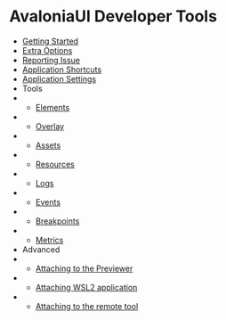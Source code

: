 # AvaloniaUI Developer Tools

- [Getting Started](./getting-started.md)
- [Extra Options](./extra-options.md)
- [Reporting Issue](./reporing-issue.md)
- [Application Shortcuts](./shortcuts.md)
- [Application Settings](./settings.md)
- Tools
- - [Elements](./tools/elements.md)
- - [Overlay](./tools/overlay.md)
- - [Assets](./tools/assets.md)
- - [Resources](./tools/resources.md)
- - [Logs](./tools/logs.md)
- - [Events](./tools/events.md)
- - [Breakpoints](./tools/breakpoints.md)
- - [Metrics](./tools/metrics.md)
- Advanced
- - [Attaching to the Previewer](./advanced/attaching-to-the-previewer.md)
- - [Attaching WSL2 application](./advanced/attaching-wsl.md)
- - [Attaching to the remote tool](./advanced/attaching-to-the-remote-tool.md)
